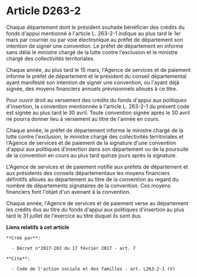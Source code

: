 # Article D263-2

Chaque département dont le président souhaite bénéficier des crédits du fonds d'appui mentionné à l'article L. 263-2-1
indique au plus tard le 1er mars par courrier ou par voie électronique au préfet de département son intention de signer une
convention. Le préfet de département en informe sans délai le ministre chargé de la lutte contre l'exclusion et le ministre
chargé des collectivités territoriales. 

Chaque année, au plus tard le 15 mars, l'Agence de services et de paiement informe le préfet de département et le président
du conseil départemental ayant manifesté son intention de signer une convention, ou l'ayant déjà signée, des moyens
financiers annuels prévisionnels alloués à ce titre. 

Pour ouvrir droit au versement des crédits du fonds d'appui aux politiques d'insertion, la convention mentionnée à l'article
L. 263-2-1 du présent code est signée au plus tard le 30 avril. Toute convention signée après le 30 avril ne pourra donner
lieu à versement au titre de l'année en cours. 

Chaque année, le préfet de département informe le ministre chargé de la lutte contre l'exclusion, le ministre chargé des
collectivités territoriales et l'Agence de services et de paiement de la signature d'une convention d'appui aux politiques
d'insertion dans son département ou de la poursuite de la convention en cours au plus tard quinze jours après la signature. 

L'Agence de services et de paiement notifie aux préfets de département et aux présidents des conseils départementaux les
moyens financiers définitifs alloués au département au titre de la convention au regard du nombre de départements signataires
de la convention. Ces moyens financiers font l'objet d'un avenant à la convention. 

Chaque année, l'Agence de services et de paiement verse au département les crédits dus au titre du fonds d'appui aux
politiques d'insertion au plus tard le 31 juillet de l'exercice au titre duquel ils sont dus.

**Liens relatifs à cet article**

	**Créé par**:

	  - Décret n°2017-202 du 17 février 2017 - art. 7

	**Cite**:

	  - Code de l'action sociale et des familles - art. L263-2-1 (V)
